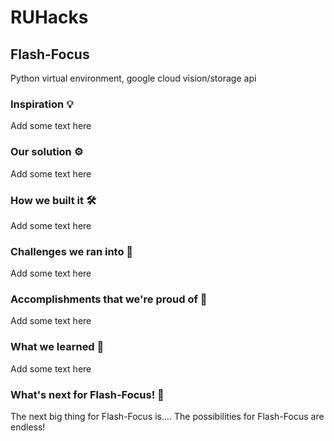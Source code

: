 # RUHacks
## Flash-Focus

Python virtual environment, google cloud vision/storage api

### Inspiration 💡
Add some text here

### Our solution ⚙️
Add some text here

### How we built it 🛠️
Add some text here

### Challenges we ran into 🚧
Add some text here

### Accomplishments that we're proud of 🌟
Add some text here

### What we learned 📖
Add some text here

### What's next for Flash-Focus! 🚀
The next big thing for Flash-Focus is.... The possibilities for Flash-Focus are endless!

